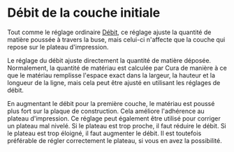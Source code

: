 Débit de la couche initiale
====
Tout comme le réglage ordinaire [Débit](material_flow.md), ce réglage ajuste la quantité de matière poussée à travers la buse, mais celui-ci n'affecte que la couche qui repose sur le plateau d'impression.

Le réglage du débit ajuste directement la quantité de matière déposée. Normalement, la quantité de matériau est calculée par Cura de manière à ce que le matériau remplisse l'espace exact dans la largeur, la hauteur et la longueur de la ligne, mais cela peut être ajusté en utilisant les réglages de débit.

En augmentant le débit pour la première couche, le matériau est poussé plus fort sur la plaque de construction. Cela améliore l'adhérence au plateau d'impression. Ce réglage peut également être utilisé pour corriger un plateau mal nivelé. Si le plateau est trop proche, il faut réduire le débit. Si le plateau est trop éloigné, il faut augmenter le débit. Il est toutefois préférable de régler correctement le plateau, si vous en avez la possibilité.
